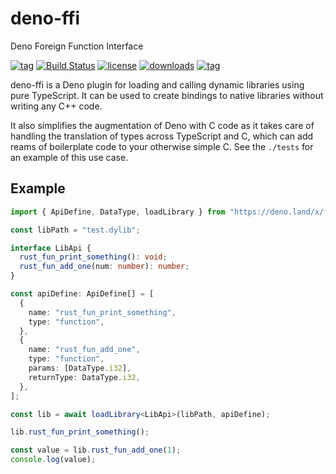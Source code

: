 # deno-ffi
Deno Foreign Function Interface

[![tag](https://img.shields.io/github/tag/manyuanrong/deno-ffi.svg)](https://github.com/manyuanrong/deno-ffi/releases)
[![Build Status](https://github.com/manyuanrong/deno-ffi/workflows/ci/badge.svg?branch=master)](https://github.com/manyuanrong/deno-ffi/actions)
[![license](https://img.shields.io/github/license/manyuanrong/deno-ffi.svg)](https://github.com/manyuanrong/deno-ffi)
[![downloads](https://img.shields.io/github/downloads/manyuanrong/deno-ffi/total)](https://github.com/manyuanrong/deno-ffi)
[![tag](https://img.shields.io/badge/deno-v1.5.2-green.svg)](https://github.com/denoland/deno)

deno-ffi is a Deno plugin for loading and calling dynamic libraries using pure TypeScript. It can be used to create bindings to native libraries without writing any C++ code.

It also simplifies the augmentation of Deno with C code as it takes care of handling the translation of types across TypeScript and C, which can add reams of boilerplate code to your otherwise simple C. See the `./tests` for an example of this use case.

## Example

```ts
import { ApiDefine, DataType, loadLibrary } from "https://deno.land/x/ffi@v0.1.0/mod.ts";

const libPath = "test.dylib";

interface LibApi {
  rust_fun_print_something(): void;
  rust_fun_add_one(num: number): number;
}

const apiDefine: ApiDefine[] = [
  {
    name: "rust_fun_print_something",
    type: "function",
  },
  {
    name: "rust_fun_add_one",
    type: "function",
    params: [DataType.i32],
    returnType: DataType.i32,
  },
];

const lib = await loadLibrary<LibApi>(libPath, apiDefine);

lib.rust_fun_print_something();

const value = lib.rust_fun_add_one(1);
console.log(value);
```